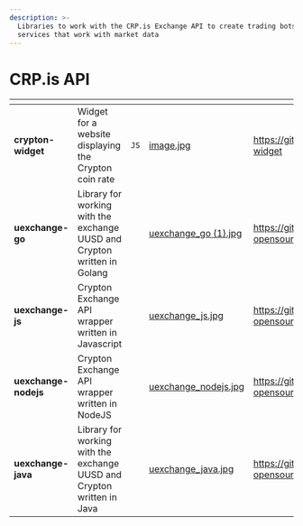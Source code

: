 ```yaml
---
description: >-
  Libraries to work with the CRP.is Exchange API to create trading bots and
  services that work with market data
---
```


# CRP.is API

<table data-card-size="large" data-view="cards"><thead><tr><th></th><th></th><th></th><th data-hidden data-card-cover data-type="files"></th><th data-hidden data-card-target data-type="content-ref"></th></tr></thead><tbody><tr><td><strong>crypton-widget</strong></td><td>Widget for a website displaying the Crypton coin rate</td><td><code>JS</code></td><td><a href=".gitbook/assets/image.jpg">image.jpg</a></td><td><a href="https://github.com/Sagleft/crypton-widget">https://github.com/Sagleft/crypton-widget</a></td></tr><tr><td><strong>uexchange-go</strong></td><td>Library for working with the exchange UUSD and Crypton written in Golang</td><td></td><td><a href=".gitbook/assets/uexchange_go (1).jpg">uexchange_go (1).jpg</a></td><td><a href="https://github.com/utopia-opensource/uexchange-go">https://github.com/utopia-opensource/uexchange-go</a></td></tr><tr><td><strong>uexchange-js</strong></td><td>Crypton Exchange API wrapper written in Javascript</td><td></td><td><a href=".gitbook/assets/uexchange_js.jpg">uexchange_js.jpg</a></td><td><a href="https://github.com/utopia-opensource/uexchange-js">https://github.com/utopia-opensource/uexchange-js</a></td></tr><tr><td><strong>uexchange-nodejs</strong></td><td>Crypton Exchange API wrapper written in NodeJS</td><td></td><td><a href=".gitbook/assets/uexchange_nodejs.jpg">uexchange_nodejs.jpg</a></td><td><a href="https://github.com/utopia-opensource/uexchange-nodejs">https://github.com/utopia-opensource/uexchange-nodejs</a></td></tr><tr><td><strong>uexchange-java</strong></td><td>Library for working with the exchange UUSD and Crypton written in Java</td><td></td><td><a href=".gitbook/assets/uexchange_java.jpg">uexchange_java.jpg</a></td><td><a href="https://github.com/utopia-opensource/uexchange-java">https://github.com/utopia-opensource/uexchange-java</a></td></tr></tbody></table>

